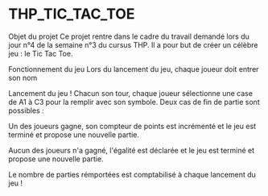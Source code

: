 # THP_TIC_TAC_TOE

Objet du projet
Ce projet rentre dans le cadre du travail demandé lors du jour n°4 de la semaine n°3 du cursus THP. Il a pour but de créer un célèbre jeu : le Tic Tac Toe.

Fonctionnement du jeu
Lors du lancement du jeu, chaque joueur doit entrer son nom

Lancement du jeu ! Chacun son tour, chaque joueur sélectionne une case de A1 à C3 pour la remplir avec son symbole. Deux cas de fin de partie sont possibles :

Un des joueurs gagne, son compteur de points est incrémenté et le jeu est terminé et propose une nouvelle partie.

Aucun des joueurs n'a gagné, l'égalité est déclarée et le jeu est terminé et propose une nouvelle partie.

Le nombre de parties rémportées est comptabilisé à chaque lancement du jeu !